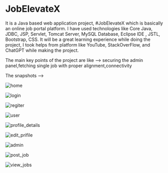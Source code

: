# JobElevateX
It is a Java based web application project, #JobElevateX which is basically an online job portal platform. I have used technologies like Core Java, JDBC, JSP, Servlet, Tomcat Server, MySQL Database, Eclipse IDE , JSTL, Bootstrap, CSS.
It will be a great learning experience while doing the project, I took helps from platform like YouTube, StackOverFlow, and ChatGPT while making the project.

The main key points of the project are like -->
securing the admin panel,fetching single job with proper alignment,connectivity

The snapshots -->


![home](https://github.com/Pallab-18/JobElevateX/assets/99742232/6777c92a-f3c1-4267-a0ea-9f8434296176)

![login](https://github.com/Pallab-18/JobElevateX/assets/99742232/7a86b4a1-6400-49cf-bf40-ee1e28b7985e)

![regiter](https://github.com/Pallab-18/JobElevateX/assets/99742232/94de97cf-3cc2-4268-a660-e6a5a2ea458a)

![user](https://github.com/Pallab-18/JobElevateX/assets/99742232/3045da64-8797-429b-a68d-ccedccf75470)

![profile_details](https://github.com/Pallab-18/JobElevateX/assets/99742232/9ac5de57-92c7-4c33-9a5d-8af751ea49f1)

![edit_prifile](https://github.com/Pallab-18/JobElevateX/assets/99742232/df915058-7e96-40d5-a597-4371a8f58b88)

![admin](https://github.com/Pallab-18/JobElevateX/assets/99742232/8fdaf0f9-6591-49ab-a777-7974d24b35d5)

![post_job](https://github.com/Pallab-18/JobElevateX/assets/99742232/855439ff-9a5e-41e6-be77-5dab50fa1add)

![view_jobs](https://github.com/Pallab-18/JobElevateX/assets/99742232/92dd272f-a25d-4237-a300-89f1b56a4e9e)


